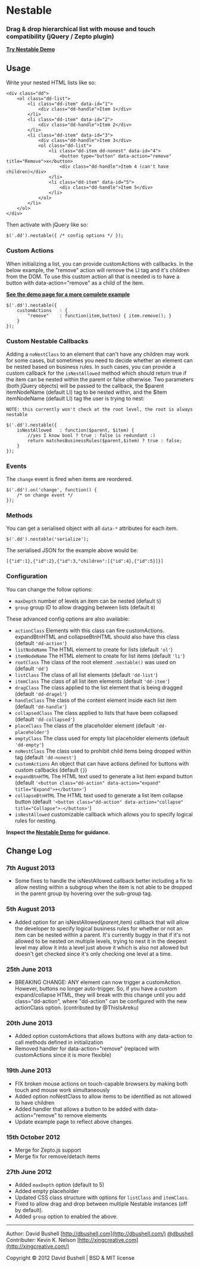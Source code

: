 Nestable
========

### Drag & drop hierarchical list with mouse and touch compatibility (jQuery / Zepto plugin)

[**Try Nestable Demo**](https://rawgithub.com/kevinknelson/Nestable/master/index.html)

## Usage

Write your nested HTML lists like so:

    <div class="dd">
        <ol class="dd-list">
            <li class="dd-item" data-id="1">
                <div class="dd-handle">Item 1</div>
            </li>
            <li class="dd-item" data-id="2">
                <div class="dd-handle">Item 2</div>
            </li>
            <li class="dd-item" data-id="3">
                <div class="dd-handle">Item 3</div>
                <ol class="dd-list">
                    <li class="dd-item dd-nonest" data-id="4">
                    	<button type="button" data-action="remove" title="Remove">x</button>
                        <div class="dd-handle">Item 4 (can't have children)</div>
                    </li>
                    <li class="dd-item" data-id="5">
                        <div class="dd-handle">Item 5</div>
                    </li>
                </ol>
            </li>
        </ol>
    </div>

Then activate with jQuery like so:

    $('.dd').nestable({ /* config options */ });

### Custom Actions

When initializing a list, you can provide customActions with callbacks.  In the below example, the "remove" action will remove the LI tag and it's children from the DOM.  To use this custom action
all that is needed is to have a button with data-action="remove" as a child of the item.

[**See the demo page for a more complete example**](https://rawgithub.com/kevinknelson/Nestable/master/index.html)

    $('.dd').nestable({
		customActions   : {
			"remove"    : function(item,button) { item.remove(); }
		}
    });

### Custom Nestable Callbacks

Adding a `noNestClass` to an element that can't have any children may work for some cases, but sometimes you need to decide whether an element can be nested based on business rules.  In such cases, you can provide a custom callback for the `isNestAllowed` method which should return true if the item can be nested within the parent or false otherwise.  Two parameters (both jQuery objects) will be passed to the callback, the $parent itemNodeName (default LI) tag to be nested within, and the $item itemNodeName (default LI) tag the user is trying to nest:

`NOTE: this currently won't check at the root level, the root is always nestable`

    $('.dd').nestable({
		isNestAllowed   : function($parent, $item) {
            //yes I know bool ? true : false is redundant :)
		    return matchesBusinessRules($parent,$item) ? true : false;
		}
    });

### Events

The `change` event is fired when items are reordered.

    $('.dd').on('change', function() {
        /* on change event */
    });

### Methods

You can get a serialised object with all `data-*` attributes for each item.

    $('.dd').nestable('serialize');

The serialised JSON for the example above would be:

    [{"id":1},{"id":2},{"id":3,"children":[{"id":4},{"id":5}]}]

### Configuration

You can change the follow options:

* `maxDepth` number of levels an item can be nested (default `5`)
* `group` group ID to allow dragging between lists (default `0`)

These advanced config options are also available:

* `actionClass` Elements with this class can fire customActions.  expandBtnHTML and collapseBtnHTML should also have this class (default `'dd-action'`)
* `listNodeName` The HTML element to create for lists (default `'ol'`)
* `itemNodeName` The HTML element to create for list items (default `'li'`)
* `rootClass` The class of the root element `.nestable()` was used on (default `'dd'`)
* `listClass` The class of all list elements (default `'dd-list'`)
* `itemClass` The class of all list item elements (default `'dd-item'`)
* `dragClass` The class applied to the list element that is being dragged (default `'dd-dragel'`)
* `handleClass` The class of the content element inside each list item (default `'dd-handle'`)
* `collapsedClass` The class applied to lists that have been collapsed (default `'dd-collapsed'`)
* `placeClass` The class of the placeholder element (default `'dd-placeholder'`)
* `emptyClass` The class used for empty list placeholder elements (default `'dd-empty'`)
* `noNestClass` The class used to prohibit child items being dropped within tag (default `'dd-nonest'`)
* `customActions` An object that can have actions defined for buttons with custom callbacks (default `{}`)
* `expandBtnHTML` The HTML text used to generate a list item expand button (default `'<button class="dd-action" data-action="expand" title="Expand">+</button>'`)
* `collapseBtnHTML` The HTML text used to generate a list item collapse button (default `'<button class="dd-action" data-action="collapse" title="Collapse">-</button>'`)
* `isNestAllowed` customizable callback which allows you to specify logical rules for nesting.

**Inspect the [Nestable Demo](https://rawgithub.com/kevinknelson/Nestable/master/index.html) for guidance.**

## Change Log

### 7th August 2013

* Some fixes to handle the isNestAllowed callback better including a fix to allow nesting within a subgroup when the item is not able to be dropped in the parent group by hovering over the sub-group tag.

### 5th August 2013

* Added option for an isNestAllowed($parent,$item) callback that will allow the developer to specify logical business rules for whether or not an item can be nested within a parent.  It's currently buggy in that if it's not allowed to be nested on multiple levels, trying to nest it in the deepest level may allow it into a level just above it which is also not allowed but doesn't get checked since it's only checking one level at a time.

### 25th June 2013

* BREAKING CHANGE: ANY element can now trigger a customAction.  However, buttons no longer auto-trigger.  So, if you have a custom expand/collapse HTML, they will break with this change until you add class="dd-action", where "dd-action" can be configured with the new actionClass option. (contributed by @ThisIsAreku)

### 20th June 2013

* Added option customActions that allows buttons with any data-action to call methods defined in initialization
* Removed handler for data-action="remove" (replaced with customActions since it is more flexible)

### 19th June 2013

* FIX broken mouse actions on touch-capable browsers by making both touch and mouse work simultaneously
* Added option noNestClass to allow items to be identified as not allowed to have children
* Added handler that allows a button to be added with data-action="remove" to remove elements
* Update example page to reflect above changes.

### 15th October 2012

* Merge for Zepto.js support
* Merge fix for remove/detach items

### 27th June 2012

* Added `maxDepth` option (default to 5)
* Added empty placeholder
* Updated CSS class structure with options for `listClass` and `itemClass`.
* Fixed to allow drag and drop between multiple Nestable instances (off by default).
* Added `group` option to enabled the above.

* * *

Author: David Bushell [http://dbushell.com](http://dbushell.com/) [@dbushell](http://twitter.com/dbushell/)
Contributer: Kevin K. Nelson [http://xingcreative.com](http://xingcreative.com/)

Copyright © 2012 David Bushell | BSD & MIT license
